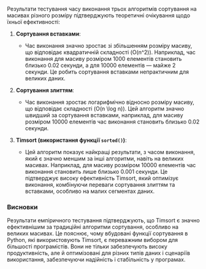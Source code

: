 Результати тестування часу виконання трьох алгоритмів сортування на масивах різного розміру підтверджують теоретичні очікування щодо їхньої ефективності:

1. **Сортування вставками**:
   - Час виконання значно зростає зі збільшенням розміру масиву, що відповідає квадратичній складності \(O(n^2)\). Наприклад, час виконання для масиву розміром 1000 елементів становить близько 0.02 секунди, а для 10000 елементів — майже 2 секунди. Це робить сортування вставками непрактичним для великих даних.

2. **Сортування злиттям**:
   - Час виконання зростає логарифмічно відносно розміру масиву, що відповідає складності \(O(n \log n)\). Цей алгоритм значно швидший за сортування вставками, наприклад, для масиву розміром 10000 елементів час виконання становить близько 0.02 секунди.

3. **Timsort (використання функції `sorted()`)**:
   - Цей алгоритм показує найкращі результати, з часом виконання, який є значно меншим за інші алгоритми, навіть на великих масивах. Наприклад, для масиву розміром 10000 елементів час виконання становить лише близько 0.001 секунди. Це підтверджує високу ефективність Timsort, який оптимізує виконання, комбінуючи переваги сортування злиттям та вставками, особливо на малих сегментах даних.

### Висновки

Результати емпіричного тестування підтверджують, що Timsort є значно ефективнішим за традиційні алгоритми сортування, особливо на великих масивах. Це пояснює, чому вбудовані функції сортування в Python, які використовують Timsort, є переважним вибором для більшості програмістів. Вони не тільки забезпечують високу продуктивність, але й оптимізовані для різних типів даних і сценаріїв використання, забезпечуючи надійність і стабільність у програмах.